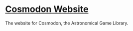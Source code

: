 # [Cosmodon Website](http://www.cosmodon.com/)

The website for Cosmodon, the Astronomical Game Library.
